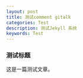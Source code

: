 ```yaml
---
layout: post
title: 测试comment gitalk
categories: Test
description: 测试Jekyll 系统
keywords: Test
---
```


### 测试标题
这是一篇测试文章。

[1]: https://developer.android.com/studio/run/emulator-networking.html#connecting
[2]: https://developer.android.com/studio/run/emulator-networking.html#calling
